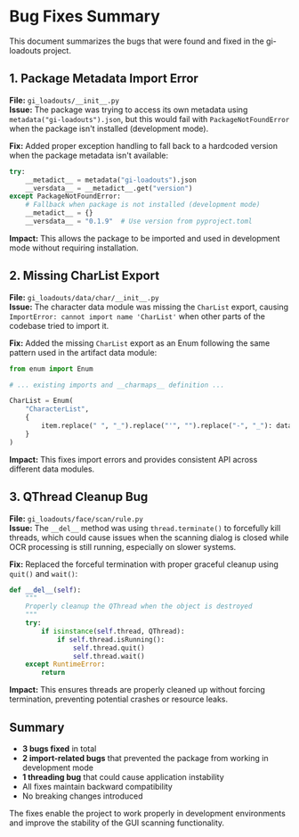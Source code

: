 # Bug Fixes Summary

This document summarizes the bugs that were found and fixed in the gi-loadouts project.

## 1. Package Metadata Import Error

**File:** `gi_loadouts/__init__.py`  
**Issue:** The package was trying to access its own metadata using `metadata("gi-loadouts").json`, but this would fail with `PackageNotFoundError` when the package isn't installed (development mode).

**Fix:** Added proper exception handling to fall back to a hardcoded version when the package metadata isn't available:

```python
try:
    __metadict__ = metadata("gi-loadouts").json
    __versdata__ = __metadict__.get("version")
except PackageNotFoundError:
    # Fallback when package is not installed (development mode)
    __metadict__ = {}
    __versdata__ = "0.1.9"  # Use version from pyproject.toml
```

**Impact:** This allows the package to be imported and used in development mode without requiring installation.

## 2. Missing CharList Export

**File:** `gi_loadouts/data/char/__init__.py`  
**Issue:** The character data module was missing the `CharList` export, causing `ImportError: cannot import name 'CharList'` when other parts of the codebase tried to import it.

**Fix:** Added the missing `CharList` export as an Enum following the same pattern used in the artifact data module:

```python
from enum import Enum

# ... existing imports and __charmaps__ definition ...

CharList = Enum(
    "CharacterList",
    {
        item.replace(" ", "_").replace("'", "").replace("-", "_"): data for item, data in __charmaps__.items()
    }
)
```

**Impact:** This fixes import errors and provides consistent API across different data modules.

## 3. QThread Cleanup Bug

**File:** `gi_loadouts/face/scan/rule.py`  
**Issue:** The `__del__` method was using `thread.terminate()` to forcefully kill threads, which could cause issues when the scanning dialog is closed while OCR processing is still running, especially on slower systems.

**Fix:** Replaced the forceful termination with proper graceful cleanup using `quit()` and `wait()`:

```python
def __del__(self):
    """
    Properly cleanup the QThread when the object is destroyed
    """
    try:
        if isinstance(self.thread, QThread):
            if self.thread.isRunning():
                self.thread.quit()
                self.thread.wait()
    except RuntimeError:
        return
```

**Impact:** This ensures threads are properly cleaned up without forcing termination, preventing potential crashes or resource leaks.

## Summary

- **3 bugs fixed** in total
- **2 import-related bugs** that prevented the package from working in development mode
- **1 threading bug** that could cause application instability
- All fixes maintain backward compatibility
- No breaking changes introduced

The fixes enable the project to work properly in development environments and improve the stability of the GUI scanning functionality.